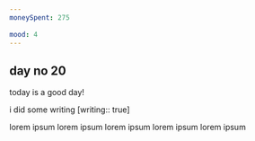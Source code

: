 ```yaml
---
moneySpent: 275
 
mood: 4
---
```

## day no 20
today is a good day!
 

i did some writing [writing:: true]

lorem ipsum lorem ipsum lorem ipsum lorem ipsum lorem ipsum
